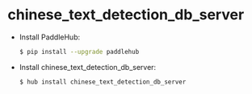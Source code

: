 # chinese_text_detection_db_server
* Install PaddleHub: 

    ```bash
    $ pip install --upgrade paddlehub
    ```

* Install chinese_text_detection_db_server: 

    ```bash
    $ hub install chinese_text_detection_db_server
    ```
